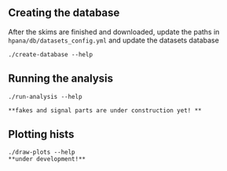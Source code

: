 Creating the database
---------------------

After the skims are finished and downloaded, update the paths in
``hpana/db/datasets_config.yml`` and update the datasets database

    ./create-database --help

Running the analysis
--------------------
    ./run-analysis --help

    **fakes and signal parts are under construction yet! **
    
Plotting hists
--------------
    ./draw-plots --help
    **under development!**
    